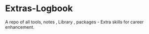 # Extras-Logbook
A repo of all tools, notes , Library , packages - Extra skills for career enhancement. 
